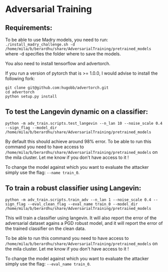 # Adversarial Training

## Requirements:
To be able to use Madry models, you need to run:
`./install_madry_challenge.sh -d /home/mila/b/berardhu/share/AdversarialTraining/pretrained_models`
where -d specifies the folder where to save the models.

You also need to install tensorflow and advertorch.

If you run a version of pytorch that is >= 1.0.0, I would advise to install the following fork:
```
git clone git@github.com:hugobb/advertorch.git
cd advertorch
python setup.py install
```


## To test the Langevin dynamic on a classifier:
`python -m adv_train.scripts.test_langevin --n_lan 10 --noise_scale 0.4 --sign_flag --model_dir /home/mila/b/berardhu/share/AdversarialTraining/pretrained_models`

By default this should achieve around 98% error.
To be able to run this command you need to have access to `/home/mila/b/berardhu/share/AdversarialTraining/pretrained_models` on the mila cluster. Let me know if you don't have access to it !

To change the model against which you want to evaluate the attacker simply use the flag: `--name train_0`.


## To train a robust classifier using Langevin:
`python -m adv_train.scripts.train_adv --n_lan 1 --noise_scale 0.4 --sign_flag --eval_clean_flag --eval_name train_0 --model_dir /home/mila/b/berardhu/share/AdversarialTraining/pretrained_models`

This will train a classifier using langevin. It will also report the error of the adversarial dataset agains a PGD robust model, and it will report the error of the trained classifier on the clean data.

To be able to run this command you need to have access to `/home/mila/b/berardhu/share/AdversarialTraining/pretrained_models` on the mila cluster. Let me know if you don't have access to it !

To change the model against which you want to evaluate the attacker simply use the flag: `--eval_name train_0`.